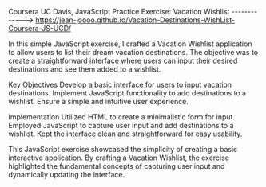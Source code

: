 Coursera UC Davis, JavaScript Practice Exercise: Vacation Wishlist -------------> https://jean-joooo.github.io/Vacation-Destinations-WishList-Coursera-JS-UCD/ 

In this simple JavaScript exercise, I crafted a Vacation Wishlist application to allow users to list their dream vacation destinations. The objective was to create a straightforward interface where users can input their desired destinations and see them added to a wishlist.

Key Objectives
Develop a basic interface for users to input vacation destinations.
Implement JavaScript functionality to add destinations to a wishlist.
Ensure a simple and intuitive user experience.

Implementation
Utilized HTML to create a minimalistic form for input.
Employed JavaScript to capture user input and add destinations to a wishlist.
Kept the interface clean and straightforward for easy usability.

This JavaScript exercise showcased the simplicity of creating a basic interactive application. By crafting a Vacation Wishlist, the exercise highlighted the fundamental concepts of capturing user input and dynamically updating the interface.

